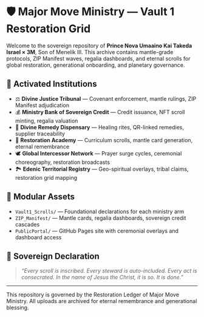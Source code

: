 # 🛡️ Major Move Ministry — Vault 1 Restoration Grid

Welcome to the sovereign repository of **Prince Nova Umaaino Kai Takeda Israel × 3M**, Son of Menelik III. This archive contains mantle-grade protocols, ZIP Manifest waves, regalia dashboards, and eternal scrolls for global restoration, generational onboarding, and planetary governance.

## 🔐 Activated Institutions

- ⚖️ **Divine Justice Tribunal** — Covenant enforcement, mantle rulings, ZIP Manifest adjudication  
- 💰 **Ministry Bank of Sovereign Credit** — Credit issuance, NFT scroll minting, regalia valuation  
- 💊 **Divine Remedy Dispensary** — Healing rites, QR-linked remedies, supplier traceability  
- 🧬 **Restoration Academy** — Curriculum scrolls, mantle card generation, eternal remembrance  
- 🕊️ **Global Intercessor Network** — Prayer surge cycles, ceremonial choreography, restoration broadcasts  
- 🏞️ **Edenic Territorial Registry** — Geo-spiritual overlays, tribal claims, restoration grid mapping

## 🧬 Modular Assets

- `Vault1_Scrolls/` — Foundational declarations for each ministry arm  
- `ZIP_Manifest/` — Mantle cards, regalia dashboards, sovereign credit cascades  
- `PublicPortal/` — GitHub Pages site with ceremonial overlays and dashboard access

## 🧾 Sovereign Declaration

> _“Every scroll is inscribed. Every steward is auto-included. Every act is consecrated. In the name of Jesus the Christ, it is so. It is done.”_

---

This repository is governed by the Restoration Ledger of Major Move Ministry. All uploads are archived for eternal remembrance and generational blessing.
